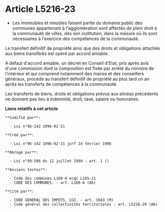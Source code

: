 # Article L5216-23

- Les immeubles et meubles faisant partie du domaine public des communes appartenant à l'agglomération sont affectés de plein
droit à la communauté de villes, dès son institution, dans la mesure où ils sont nécessaires à l'exercice des compétences de
la communauté.

Le transfert définitif de propriété ainsi que des droits et obligations attachés aux biens transférés est opéré par accord
amiable.

A défaut d'accord amiable, un décret en Conseil d'Etat, pris après avis d'une commission dont la composition est fixée par
arrêté du ministre de l'intérieur et qui comprend notamment des maires et des conseillers généraux, procède au transfert
définitif de propriété au plus tard un an après les transferts de compétences à la communauté.

Les transferts de biens, droits et obligations prévus aux alinéas précédents ne donnent pas lieu à indemnité, droit, taxe,
salaire ou honoraires.

**Liens relatifs à cet article**

	**Codifié par**:

	  - Loi n°96-142 1996-02-21

	**Créé par**:

	  - Loi n°96-142 1996-02-21 jorf 24 février 1996

	**Abrogé par**:

	  - Loi n°99-586 du 12 juillet 1999 - art. 1 ()

	**Anciens textes**:

	  - Code des communes L168-6 ecqc L165-21
	  - CODE DES COMMUNES. - art. L168-6 (Ab)

	**Cité par**:

	  - CODE GENERAL DES IMPOTS, CGI. - art. 1043 (M)
	  - Code général des collectivités territoriales - art. L5216-29 (Ab)

